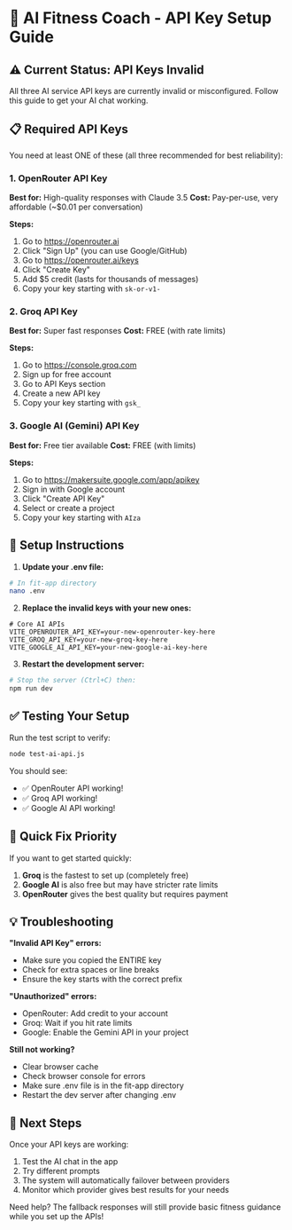 # 🔑 AI Fitness Coach - API Key Setup Guide

## ⚠️ Current Status: API Keys Invalid

All three AI service API keys are currently invalid or misconfigured. Follow this guide to get your AI chat working.

## 📋 Required API Keys

You need at least ONE of these (all three recommended for best reliability):

### 1. OpenRouter API Key
**Best for:** High-quality responses with Claude 3.5
**Cost:** Pay-per-use, very affordable (~$0.01 per conversation)

**Steps:**
1. Go to https://openrouter.ai
2. Click "Sign Up" (you can use Google/GitHub)
3. Go to https://openrouter.ai/keys
4. Click "Create Key"
5. Add $5 credit (lasts for thousands of messages)
6. Copy your key starting with `sk-or-v1-`

### 2. Groq API Key
**Best for:** Super fast responses
**Cost:** FREE (with rate limits)

**Steps:**
1. Go to https://console.groq.com
2. Sign up for free account
3. Go to API Keys section
4. Create a new API key
5. Copy your key starting with `gsk_`

### 3. Google AI (Gemini) API Key
**Best for:** Free tier available
**Cost:** FREE (with limits)

**Steps:**
1. Go to https://makersuite.google.com/app/apikey
2. Sign in with Google account
3. Click "Create API Key"
4. Select or create a project
5. Copy your key starting with `AIza`

## 🔧 Setup Instructions

1. **Update your .env file:**
```bash
# In fit-app directory
nano .env
```

2. **Replace the invalid keys with your new ones:**
```env
# Core AI APIs
VITE_OPENROUTER_API_KEY=your-new-openrouter-key-here
VITE_GROQ_API_KEY=your-new-groq-key-here
VITE_GOOGLE_AI_API_KEY=your-new-google-ai-key-here
```

3. **Restart the development server:**
```bash
# Stop the server (Ctrl+C) then:
npm run dev
```

## ✅ Testing Your Setup

Run the test script to verify:
```bash
node test-ai-api.js
```

You should see:
- ✅ OpenRouter API working!
- ✅ Groq API working!
- ✅ Google AI API working!

## 🚀 Quick Fix Priority

If you want to get started quickly:
1. **Groq** is the fastest to set up (completely free)
2. **Google AI** is also free but may have stricter rate limits
3. **OpenRouter** gives the best quality but requires payment

## 💡 Troubleshooting

**"Invalid API Key" errors:**
- Make sure you copied the ENTIRE key
- Check for extra spaces or line breaks
- Ensure the key starts with the correct prefix

**"Unauthorized" errors:**
- OpenRouter: Add credit to your account
- Groq: Wait if you hit rate limits
- Google: Enable the Gemini API in your project

**Still not working?**
- Clear browser cache
- Check browser console for errors
- Make sure .env file is in the fit-app directory
- Restart the dev server after changing .env

## 🎯 Next Steps

Once your API keys are working:
1. Test the AI chat in the app
2. Try different prompts
3. The system will automatically failover between providers
4. Monitor which provider gives best results for your needs

Need help? The fallback responses will still provide basic fitness guidance while you set up the APIs!